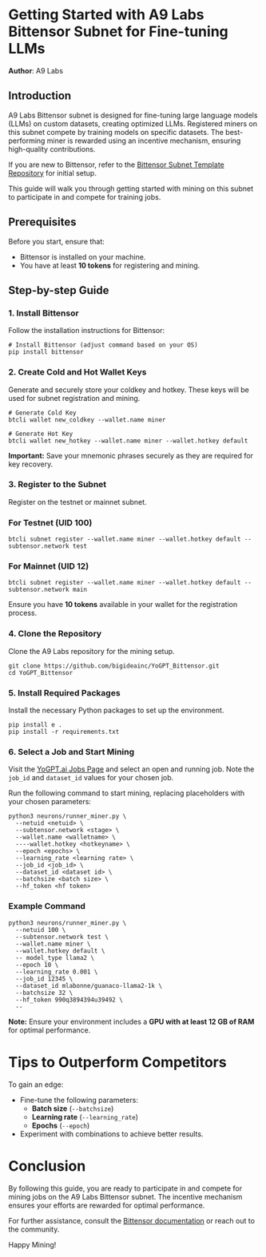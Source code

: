 # Getting Started with A9 Labs Bittensor Subnet for Fine-tuning LLMs

**Author**: A9 Labs  
## Introduction

A9 Labs Bittensor subnet is designed for fine-tuning large language models (LLMs) on custom datasets, creating optimized LLMs. Registered miners on this subnet compete by training models on specific datasets. The best-performing miner is rewarded using an incentive mechanism, ensuring high-quality contributions.

If you are new to Bittensor, refer to the [Bittensor Subnet Template Repository](https://github.com/opentensor/bittensor-subnet-template/blob/main/docs/running_on_staging.md) for initial setup.

This guide will walk you through getting started with mining on this subnet to participate in and compete for training jobs.

## Prerequisites

Before you start, ensure that:
- Bittensor is installed on your machine.
- You have at least **10 tokens** for registering and mining.

## Step-by-step Guide

### 1. Install Bittensor

Follow the installation instructions for Bittensor:
```{r, eval=FALSE}
# Install Bittensor (adjust command based on your OS)
pip install bittensor
```

### 2. Create Cold and Hot Wallet Keys

Generate and securely store your coldkey and hotkey. These keys will be used for subnet registration and mining.

```{bash, eval=FALSE}
# Generate Cold Key
btcli wallet new_coldkey --wallet.name miner

# Generate Hot Key
btcli wallet new_hotkey --wallet.name miner --wallet.hotkey default
```

**Important:** Save your mnemonic phrases securely as they are required for key recovery.

### 3. Register to the Subnet

Register on the testnet or mainnet subnet.

### For Testnet (UID 100)
```{bash, eval=FALSE}
btcli subnet register --wallet.name miner --wallet.hotkey default --subtensor.network test
```

### For Mainnet (UID 12)
```{bash, eval=FALSE}
btcli subnet register --wallet.name miner --wallet.hotkey default --subtensor.network main
```

Ensure you have **10 tokens** available in your wallet for the registration process.

### 4. Clone the Repository

Clone the A9 Labs repository for the mining setup.

```{bash, eval=FALSE}
git clone https://github.com/bigideainc/YoGPT_Bittensor.git
cd YoGPT_Bittensor
```

### 5. Install Required Packages

Install the necessary Python packages to set up the environment.

```{bash, eval=FALSE}
pip install e .
pip install -r requirements.txt
```

### 6. Select a Job and Start Mining

Visit the [YoGPT.ai Jobs Page](https://yogpt.ai/jobs) and select an open and running job. Note the `job_id` and `dataset_id` values for your chosen job.

Run the following command to start mining, replacing placeholders with your chosen parameters:

```{bash, eval=FALSE}
python3 neurons/runner_miner.py \
  --netuid <netuid> \
  --subtensor.network <stage> \
  --wallet.name <walletname> \
  ----wallet.hotkey <hotkeyname> \
  --epoch <epochs> \
  --learning_rate <learning rate> \
  --job_id <job_id> \
  --dataset_id <dataset id> \
  --batchsize <batch size> \
  --hf_token <hf token>
```

### Example Command
```{bash, eval=FALSE}
python3 neurons/runner_miner.py \
  --netuid 100 \
  --subtensor.network test \
  --wallet.name miner \
  --wallet.hotkey default \
  -- model_type llama2 \
  --epoch 10 \
  --learning_rate 0.001 \
  --job_id 12345 \
  --dataset_id mlabonne/guanaco-llama2-1k \
  --batchsize 32 \
  --hf_token 990q3894394u39492 \
  --
```

**Note:** Ensure your environment includes a **GPU with at least 12 GB of RAM** for optimal performance.

# Tips to Outperform Competitors

To gain an edge:
- Fine-tune the following parameters:
  - **Batch size** (`--batchsize`)
  - **Learning rate** (`--learning_rate`)
  - **Epochs** (`--epoch`)
- Experiment with combinations to achieve better results.

# Conclusion

By following this guide, you are ready to participate in and compete for mining jobs on the A9 Labs Bittensor subnet. The incentive mechanism ensures your efforts are rewarded for optimal performance.

For further assistance, consult the [Bittensor documentation](https://github.com/opentensor/bittensor-subnet-template/blob/main/docs/running_on_staging.md) or reach out to the community.

Happy Mining!
